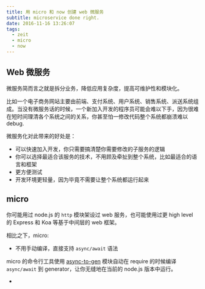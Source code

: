 ```yaml
---
title: 用 micro 和 now 创建 web 微服务
subtitle: microservice done right.
date: 2016-11-16 13:26:07
tags:
  - zeit
  - micro
  - now
---
```


## <span>Web 微服务</span>

微服务简而言之就是拆分业务，降低应用复杂度，提高可维护性和模块化。

比如一个电子商务网站主要由前端、支付系统、用户系统、销售系统、派送系统组成。当没有微服务话的时候，一个新加入开发的程序员可能会难以下手，因为很难在短时间理清各个系统之间的关系，你甚至怕一修改代码整个系统都崩溃难以 debug.

微服务化对此带来的好处是：

- 可以快速加入开发，你只需要搞清楚你需要修改的子服务的逻辑
- 你可以选择最适合该服务的技术，不用顾及牵扯到整个系统，比如最适合的语言和框架
- 更方便测试
- 开发环境更轻量，因为毕竟不需要让整个系统都运行起来

## <span>micro</span>

你可能用过 node.js 的 `http` 模块架设过 web 服务，也可能使用过更 high level 的 Express 和 Koa 等基于中间层的 web 框架。

相比之下，micro:

- 不用手动编译，直接支持 `async/await` 语法

micro 的命令行工具使用 [async-to-gen](https://github.com/leebyron/async-to-gen) 模块自动在 require 的时候编译 `async/await` 到 generator，让你无缝地在当前的 node.js 版本中运行。

- 
